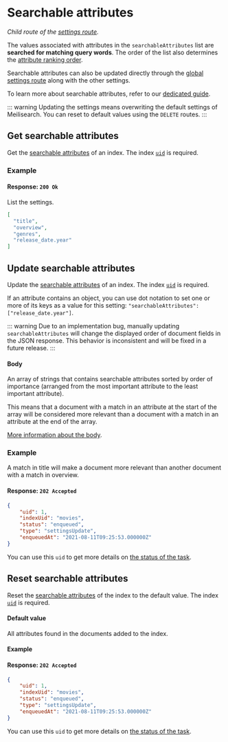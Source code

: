 # Searchable attributes

_Child route of the [settings route](/reference/api/settings.md)._

The values associated with attributes in the `searchableAttributes` list are **searched for matching query words**. The order of the list also determines the [attribute ranking order](/learn/core_concepts/relevancy.md#attribute-ranking-order).

Searchable attributes can also be updated directly through the [global settings route](/reference/api/settings.md#update-settings) along with the other settings.

To learn more about searchable attributes, refer to our [dedicated guide](/learn/configuration/displayed_searchable_attributes.md#searchable-fields).

::: warning
Updating the settings means overwriting the default settings of Meilisearch. You can reset to default values using the `DELETE` routes.
:::

## Get searchable attributes

<RouteHighlighter method="GET" route="/indexes/{index_uid}/settings/searchable-attributes" />

Get the [searchable attributes](/learn/configuration/displayed_searchable_attributes.md#searchable-fields) of an index. The index [`uid`](/learn/core_concepts/indexes.md#index-uid) is required.

### Example

<CodeSamples id="get_searchable_attributes_1" />

#### Response: `200 Ok`

List the settings.

```json
[
  "title",
  "overview",
  "genres",
  "release_date.year"
]
```

## Update searchable attributes

<RouteHighlighter method="POST" route="/indexes/{index_uid}/settings/searchable-attributes" />

Update the [searchable attributes](/learn/configuration/displayed_searchable_attributes.md#searchable-fields) of an index. The index [`uid`](/learn/core_concepts/indexes.md#index-uid) is required.

If an attribute contains an object, you can use dot notation to set one or more of its keys as a value for this setting: `"searchableAttributes": ["release_date.year"]`.

::: warning
Due to an implementation bug, manually updating `searchableAttributes` will change the displayed order of document fields in the JSON response. This behavior is inconsistent and will be fixed in a future release.
:::

#### Body

An array of strings that contains searchable attributes sorted by order of importance (arranged from the most important attribute to the least important attribute).

This means that a document with a match in an attribute at the start of the array will be considered more relevant than a document with a match in an attribute at the end of the array.

[More information about the body](/learn/configuration/settings.md#searchable-attributes).

### Example

<CodeSamples id="update_searchable_attributes_1" />

A match in title will make a document more relevant than another document with a match in overview.

#### Response: `202 Accepted`

```json
{
    "uid": 1,
    "indexUid": "movies",
    "status": "enqueued",
    "type": "settingsUpdate",
    "enqueuedAt": "2021-08-11T09:25:53.000000Z"
}
```

You can use this `uid` to get more details on [the status of the task](/reference/api/tasks.md#get-task).

## Reset searchable attributes

<RouteHighlighter method="DELETE" route="/indexes/{index_uid}/settings/searchable-attributes"/>

Reset the [searchable attributes](/learn/configuration/displayed_searchable_attributes.md#searchable-fields) of the index to the default value. The index [`uid`](/learn/core_concepts/indexes.md#index-uid) is required.

#### Default value

All attributes found in the documents added to the index.

#### Example

<CodeSamples id="reset_searchable_attributes_1" />

#### Response: `202 Accepted`

```json
{
    "uid": 1,
    "indexUid": "movies",
    "status": "enqueued",
    "type": "settingsUpdate",
    "enqueuedAt": "2021-08-11T09:25:53.000000Z"
}
```

You can use this `uid` to get more details on [the status of the task](/reference/api/tasks.md#get-task).
